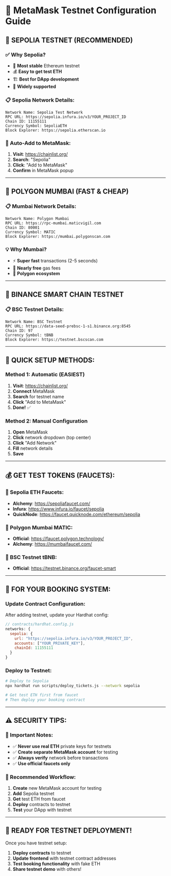 # 🦊 **MetaMask Testnet Configuration Guide**

## 🌟 **SEPOLIA TESTNET (RECOMMENDED)**

### **✅ Why Sepolia?**
- 🔄 **Most stable** Ethereum testnet
- 💰 **Easy to get test ETH**
- 🏗️ **Best for DApp development**
- 🔗 **Widely supported**

### **📋 Sepolia Network Details:**
```
Network Name: Sepolia Test Network
RPC URL: https://sepolia.infura.io/v3/YOUR_PROJECT_ID
Chain ID: 11155111
Currency Symbol: SepoliaETH
Block Explorer: https://sepolia.etherscan.io
```

### **🔧 Auto-Add to MetaMask:**
1. **Visit**: https://chainlist.org/
2. **Search**: "Sepolia"
3. **Click**: "Add to MetaMask"
4. **Confirm** in MetaMask popup

---

## 🚀 **POLYGON MUMBAI (FAST & CHEAP)**

### **📋 Mumbai Network Details:**
```
Network Name: Polygon Mumbai
RPC URL: https://rpc-mumbai.maticvigil.com
Chain ID: 80001
Currency Symbol: MATIC
Block Explorer: https://mumbai.polygonscan.com
```

### **💡 Why Mumbai?**
- ⚡ **Super fast** transactions (2-5 seconds)
- 💸 **Nearly free** gas fees
- 🔗 **Polygon ecosystem**

---

## 🌊 **BINANCE SMART CHAIN TESTNET**

### **📋 BSC Testnet Details:**
```
Network Name: BSC Testnet
RPC URL: https://data-seed-prebsc-1-s1.binance.org:8545
Chain ID: 97
Currency Symbol: tBNB
Block Explorer: https://testnet.bscscan.com
```

---

## 🎯 **QUICK SETUP METHODS:**

### **Method 1: Automatic (EASIEST)**
1. **Visit**: https://chainlist.org/
2. **Connect** MetaMask
3. **Search** for testnet name
4. **Click** "Add to MetaMask"
5. **Done!** ✅

### **Method 2: Manual Configuration**
1. **Open** MetaMask
2. **Click** network dropdown (top center)
3. **Click** "Add Network"
4. **Fill** network details
5. **Save**

---

## 💰 **GET TEST TOKENS (FAUCETS):**

### **🚰 Sepolia ETH Faucets:**
- **Alchemy**: https://sepoliafaucet.com/
- **Infura**: https://www.infura.io/faucet/sepolia
- **QuickNode**: https://faucet.quicknode.com/ethereum/sepolia

### **🚰 Polygon Mumbai MATIC:**
- **Official**: https://faucet.polygon.technology/
- **Alchemy**: https://mumbaifaucet.com/

### **🚰 BSC Testnet tBNB:**
- **Official**: https://testnet.binance.org/faucet-smart

---

## 🔧 **FOR YOUR BOOKING SYSTEM:**

### **Update Contract Configuration:**
After adding testnet, update your Hardhat config:

```javascript
// contracts/hardhat.config.js
networks: {
  sepolia: {
    url: "https://sepolia.infura.io/v3/YOUR_PROJECT_ID",
    accounts: ["YOUR_PRIVATE_KEY"],
    chainId: 11155111
  }
}
```

### **Deploy to Testnet:**
```bash
# Deploy to Sepolia
npx hardhat run scripts/deploy_tickets.js --network sepolia

# Get test ETH first from faucet
# Then deploy your booking contract
```

---

## ⚠️ **SECURITY TIPS:**

### **🔐 Important Notes:**
- ✅ **Never use real ETH** private keys for testnets
- ✅ **Create separate MetaMask account** for testing
- ✅ **Always verify** network before transactions
- ✅ **Use official faucets only**

### **🎯 Recommended Workflow:**
1. **Create** new MetaMask account for testing
2. **Add** Sepolia testnet
3. **Get** test ETH from faucet
4. **Deploy** contracts to testnet
5. **Test** your DApp with testnet

---

## 🎉 **READY FOR TESTNET DEPLOYMENT!**

Once you have testnet setup:
1. **Deploy contracts** to testnet
2. **Update frontend** with testnet contract addresses  
3. **Test booking functionality** with fake ETH
4. **Share testnet demo** with others!